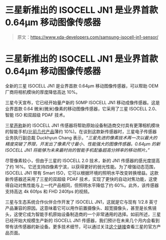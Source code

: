 # 三星新推出的 ISOCELL JN1 是业界首款 0.64μm 移动图像传感器

> 原文：<https://www.xda-developers.com/samsung-isocell-jn1-sensor/>

# 三星新推出的 ISOCELL JN1 是业界首款 0.64μm 移动图像传感器

全新的三星 ISOCELL JN1 是业界首款 0.64μm 移动图像传感器，可以帮助 OEM 厂商将相机模块的厚度降低高达 10%。

三星今天宣布，它已经开始量产新的 50MP ISOCELL JN1 移动成像传感器。这是业界首款 0.64 微米(微米)像素的移动图像传感器，它采用了三星 ISOCELL 2.0、智能 ISO 和双超级 PDAF 技术。

三星[声称](https://shop-links.co/1743024120180346000?u1=0891c10c-83ba-4bd6-83a4-12881fa4d130)新的 ISOCELL JN1 传感器将帮助原始设备制造商交付具有更薄相机模块的智能手机(比[前几代产品](https://www.xda-developers.com/samsung-isocell-lineup-promises-smaller-camera-bumps-future-smartphones/)薄约 10%)。在谈到这款新传感器时，三星电子传感器业务执行副总裁 Duckhyun Chang 表示，*“三星先进的像素技术再一次以最大的精度突破了界限，开发出了像素尺寸最小、性能强大的图像传感器。0.64μm 的新 ISOCELL JN1 将能够为未来最时尚的智能手机配备超高分辨率的移动照片。”*

尽管像素较小，但由于三星的 ISOCELL 2.0 技术，新的 JN1 传感器的感光度提高了约 16%。它还支持四像素宁滨，以获得更好的弱光性能。为了增强动态范围，ISOCELL JN1 带有 Smart ISO，它可以根据环境的照明水平改变转换增益。这款新传感器还采用了三星的双超级 PDAF 技术，实现了更快的自动对焦功能，这使得自动对焦性能与上一代产品相同，但照明水平降低了约 60%。此外，该传感器支持高达 4k 60fps 和 FHD 240fps 的视频。

三星与生态系统合作伙伴合作开发了 ISOCELL JN1，这就是它与现有 1/2.8 英寸产品兼容的原因。这意味着它可以用作前置摄像头、超宽摄像头，甚至是长焦镜头，这使它成为智能手机原始设备制造商的一个非常通用的选择。如前所述，三星已经开始大规模生产新的 ISOCELL JN1 传感器，我们预计在未来几个月内会看到带有该传感器的新设备。更多技术细节，可以通过关注[这个链接](https://shop-links.co/1743024096060461545?u1=d4fe0bea-eaff-44ee-807f-5211995c2501)查看三星的官方产品页面。